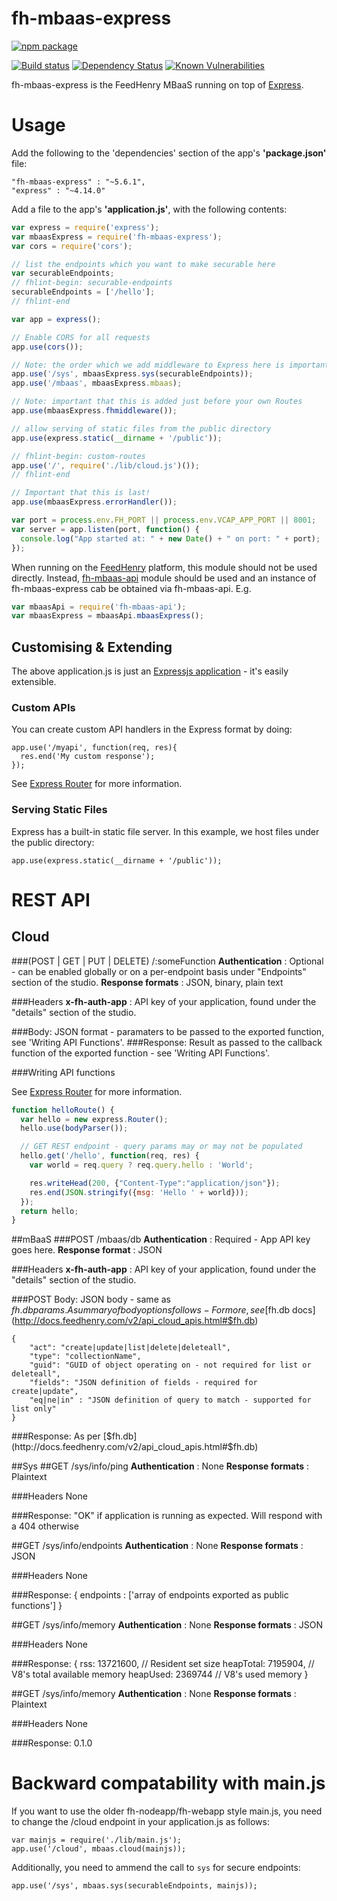 fh-mbaas-express
================

[![npm package](https://nodei.co/npm/fh-mbaas-express.png?downloads=true&downloadRank=true&stars=true)](https://nodei.co/npm/fh-mbaas-express/)

[![Build status](https://img.shields.io/travis/feedhenry/fh-mbaas-express/master.svg?style=flat-square)](https://travis-ci.org/feedhenry/fh-mbaas-express)
[![Dependency Status](https://img.shields.io/david/feedhenry/fh-mbaas-express.svg?style=flat-square)](https://david-dm.org/feedhenry/fh-mbaas-express)
[![Known Vulnerabilities](https://snyk.io/test/npm/fh-mbaas-express/badge.svg?style=flat-square)](https://snyk.io/test/npm/fh-mbaas-express)

fh-mbaas-express is the FeedHenry MBaaS running on top of [Express](http://expressjs.com/).

# Usage

Add the following to the 'dependencies' section of the app's **'package.json'** file:

    "fh-mbaas-express" : "~5.6.1",
    "express" : "~4.14.0"

Add a file to the app's **'application.js'**, with the following contents:

```javascript
var express = require('express');
var mbaasExpress = require('fh-mbaas-express');
var cors = require('cors');

// list the endpoints which you want to make securable here
var securableEndpoints;
// fhlint-begin: securable-endpoints
securableEndpoints = ['/hello'];
// fhlint-end

var app = express();

// Enable CORS for all requests
app.use(cors());

// Note: the order which we add middleware to Express here is important!
app.use('/sys', mbaasExpress.sys(securableEndpoints));
app.use('/mbaas', mbaasExpress.mbaas);

// Note: important that this is added just before your own Routes
app.use(mbaasExpress.fhmiddleware());

// allow serving of static files from the public directory
app.use(express.static(__dirname + '/public'));

// fhlint-begin: custom-routes
app.use('/', require('./lib/cloud.js')());
// fhlint-end

// Important that this is last!
app.use(mbaasExpress.errorHandler());

var port = process.env.FH_PORT || process.env.VCAP_APP_PORT || 8001;
var server = app.listen(port, function() {
  console.log("App started at: " + new Date() + " on port: " + port);
});
```

When running on the [FeedHenry](http://www.feedhenry.com/) platform, this module should not be used directly. Instead, [fh-mbaas-api](https://github.com/fheng/fh-mbaas-api) module should be used and an instance of fh-mbaas-express cab be obtained via fh-mbaas-api. E.g.

```javascript
var mbaasApi = require('fh-mbaas-api');
var mbaasExpress = mbaasApi.mbaasExpress();
```

## Customising & Extending
The above application.js is just an [Expressjs application](http://expressjs.com/api.html) - it's easily extensible.

### Custom APIs
You can create custom API handlers in the Express format by doing:

    app.use('/myapi', function(req, res){
      res.end('My custom response');
    });

See [Express Router](http://expressjs.com/4x/api.html#router) for more information.

### Serving Static Files
Express has a built-in static file server. In this example, we host files under the public directory:  

    app.use(express.static(__dirname + '/public'));


# REST API


## Cloud

###(POST | GET | PUT | DELETE) /:someFunction
**Authentication** : Optional - can be enabled globally or on a per-endpoint basis under "Endpoints" section of the studio.
**Response formats** : JSON, binary, plain text

###Headers
**x-fh-auth-app** : API key of your application, found under the "details" section of the studio.

###Body:
JSON format - paramaters to be passed to the exported function, see 'Writing API Functions'.
###Response:
Result as passed to the callback function of the exported function - see 'Writing API Functions'.


###Writing API functions

See [Express Router](http://expressjs.com/4x/api.html#router) for more information.

```javascript
function helloRoute() {
  var hello = new express.Router();
  hello.use(bodyParser());

  // GET REST endpoint - query params may or may not be populated
  hello.get('/hello', function(req, res) {
    var world = req.query ? req.query.hello : 'World';

    res.writeHead(200, {"Content-Type":"application/json"});
    res.end(JSON.stringify({msg: 'Hello ' + world}));
  });
  return hello;
}

```


##mBaaS
###POST /mbaas/db
**Authentication** : Required - App API key goes here.
**Response format** : JSON

###Headers
**x-fh-auth-app** : API key of your application, found under the "details" section of the studio.

###POST Body:
JSON body - same as $fh.db params. A summary of body options follows - For more, see [$fh.db docs](http://docs.feedhenry.com/v2/api_cloud_apis.html#$fh.db)

    {
        "act": "create|update|list|delete|deleteall",
        "type": "collectionName",
        "guid": "GUID of object operating on - not required for list or deleteall",
        "fields": "JSON definition of fields - required for create|update",
        "eq|ne|in" : "JSON definition of query to match - supported for list only"
    }

###Response:
As per [$fh.db](http://docs.feedhenry.com/v2/api_cloud_apis.html#$fh.db)

##Sys
##GET /sys/info/ping
**Authentication** : None
**Response formats** : Plaintext

###Headers
None

###Response:
    "OK"
if application is running as expected. Will respond with a 404 otherwise

##GET /sys/info/endpoints
**Authentication** : None
**Response formats** : JSON

###Headers
None

###Response:
    {
      endpoints : ['array of endpoints exported as public functions']
    }

##GET /sys/info/memory
**Authentication** : None
**Response formats** : JSON

###Headers
None

###Response:
    {
      rss: 13721600, // Resident set size
      heapTotal: 7195904, // V8's total available memory
      heapUsed: 2369744  // V8's used memory
    }

##GET /sys/info/memory
**Authentication** : None
**Response formats** : Plaintext

###Headers
None

###Response:
    0.1.0

# Backward compatability with main.js

If you want to use the older fh-nodeapp/fh-webapp style main.js, you need to change the /cloud endpoint in your application.js as follows:

```
var mainjs = require('./lib/main.js');
app.use('/cloud', mbaas.cloud(mainjs));
```

Additionally, you need to ammend the call to `sys` for secure endpoints:

```
app.use('/sys', mbaas.sys(securableEndpoints, mainjs));
```
